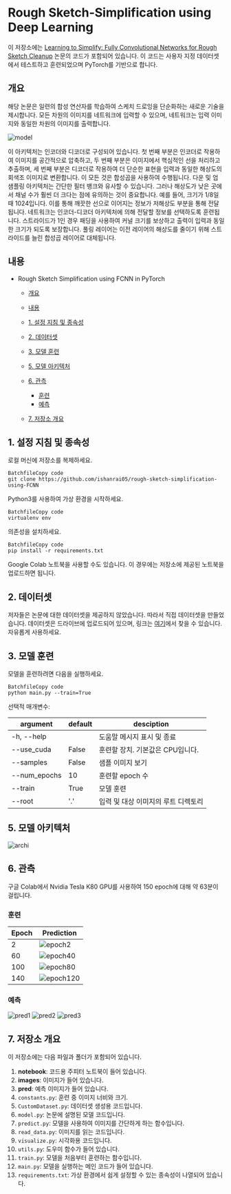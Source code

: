 # Rough Sketch-Simplification using Deep Learning

이 저장소에는 [Learning to Simplify: Fully Convolutional Networks for Rough Sketch Cleanup](http://www.f.waseda.jp/hfs/SimoSerraSIGGRAPH2016.pdf) 논문의 코드가 포함되어 있습니다. 이 코드는 사용자 지정 데이터셋에서 테스트하고 훈련되었으며 PyTorch를 기반으로 합니다.



## 개요

해당 논문은 일련의 합성 연산자를 학습하여 스케치 드로잉을 단순화하는 새로운 기술을 제시합니다. 모든 차원의 이미지를 네트워크에 입력할 수 있으며, 네트워크는 입력 이미지와 동일한 차원의 이미지를 출력합니다.

![model](images/model.png)

이 아키텍처는 인코더와 디코더로 구성되어 있습니다. 첫 번째 부분은 인코더로 작용하여 이미지를 공간적으로 압축하고, 두 번째 부분은 이미지에서 핵심적인 선을 처리하고 추출하며, 세 번째 부분은 디코더로 작용하여 더 단순한 표현을 입력과 동일한 해상도의 회색조 이미지로 변환합니다. 이 모든 것은 합성곱을 사용하여 수행됩니다. 다운 및 업 샘플링 아키텍처는 간단한 필터 뱅크와 유사할 수 있습니다. 그러나 해상도가 낮은 곳에서 채널 수가 훨씬 더 크다는 점에 유의하는 것이 중요합니다. 예를 들어, 크기가 1/8일 때 1024입니다. 이를 통해 깨끗한 선으로 이어지는 정보가 저해상도 부분을 통해 전달됩니다. 네트워크는 인코더-디코더 아키텍처에 의해 전달할 정보를 선택하도록 훈련됩니다. 스트라이드가 1인 경우 패딩을 사용하여 커널 크기를 보상하고 출력이 입력과 동일한 크기가 되도록 보장합니다. 풀링 레이어는 이전 레이어의 해상도를 줄이기 위해 스트라이드를 늘린 합성곱 레이어로 대체됩니다.



## 내용

- Rough Sketch Simplification using FCNN in PyTorch

  - [개요](https://chat.openai.com/c/905726a9-018d-4e5c-b4ed-f71a564d0256#개요)

  - [내용](https://chat.openai.com/c/905726a9-018d-4e5c-b4ed-f71a564d0256#내용)

  - [1. 설정 지침 및 종속성](https://chat.openai.com/c/905726a9-018d-4e5c-b4ed-f71a564d0256#1-설정-지침-및-종속성)

  - [2. 데이터셋](https://chat.openai.com/c/905726a9-018d-4e5c-b4ed-f71a564d0256#2-데이터셋)

  - [3. 모델 훈련](https://chat.openai.com/c/905726a9-018d-4e5c-b4ed-f71a564d0256#3-모델-훈련)

  - [5. 모델 아키텍처](https://chat.openai.com/c/905726a9-018d-4e5c-b4ed-f71a564d0256#5-모델-아키텍처)

  - [6. 관측](https://github.com/kimbap918/RoughSketchSimplification-using-FCNN/edit/master/README.md#6-%EA%B4%80%EC%B8%A1)

    - [훈련](https://chat.openai.com/c/905726a9-018d-4e5c-b4ed-f71a564d0256#훈련)
    - [예측](https://chat.openai.com/c/905726a9-018d-4e5c-b4ed-f71a564d0256#예측)

  - [7. 저장소 개요](https://chat.openai.com/c/905726a9-018d-4e5c-b4ed-f71a564d0256#7-저장소-개요)

  

## 1. 설정 지침 및 종속성

로컬 머신에 저장소를 복제하세요.

```
BatchfileCopy code
git clone https://github.com/ishanrai05/rough-sketch-simplification-using-FCNN
```

Python3를 사용하여 가상 환경을 시작하세요.

```
BatchfileCopy code
virtualenv env
```

의존성을 설치하세요.

```
BatchfileCopy code
pip install -r requirements.txt
```

Google Colab 노트북을 사용할 수도 있습니다. 이 경우에는 저장소에 제공된 노트북을 업로드하면 됩니다.



## 2. 데이터셋

저자들은 논문에 대한 데이터셋을 제공하지 않았습니다. 따라서 직접 데이터셋을 만들었습니다. 데이터셋은 드라이브에 업로드되어 있으며, 링크는 [여기](https://drive.google.com/open?id=14NQTqITAiw8o-JgdnumQ-K0asLRwJy7q)에서 찾을 수 있습니다. 자유롭게 사용하세요.



## 3. 모델 훈련

모델을 훈련하려면 다음을 실행하세요.

```
BatchfileCopy code
python main.py --train=True
```

선택적 매개변수:

| argument     | default | desciption                          |
| ------------ | ------- | ----------------------------------- |
| -h, --help   |         | 도움말 메시지 표시 및 종료          |
| --use_cuda   | False   | 훈련할 장치. 기본값은 CPU입니다.    |
| --samples    | False   | 샘플 이미지 보기                    |
| --num_epochs | 10      | 훈련할 epoch 수                     |
| --train      | True    | 모델 훈련                           |
| --root       | '.'     | 입력 및 대상 이미지의 루트 디렉토리 |



## 5. 모델 아키텍처

![archi](images/archi.png)  



## 6. 관측

구글 Colab에서 Nvidia Tesla K80 GPU를 사용하여 150 epoch에 대해 약 63분이 걸립니다.

### 훈련

| Epoch | Prediction                |
| ----- | ------------------------- |
| 2     | ![epoch2](pred/2.png)     |
| 60    | ![epoch40](pred/60.png)   |
| 100   | ![epoch80](pred/100.png)  |
| 140   | ![epoch120](pred/140.png) |



### 예측

![pred1](pred/pred1.png)
![pred2](pred/pred2.png)
![pred3](pred/pred3.png)



## 7. 저장소 개요

이 저장소에는 다음 파일과 폴더가 포함되어 있습니다.

1. **notebook**: 코드용 주피터 노트북이 들어 있습니다.
2. **images**: 이미지가 들어 있습니다.
3. **pred**: 예측 이미지가 들어 있습니다.
4. `constants.py`: 훈련 중 이미지 너비와 크기.
5. `CustomDataset.py`: 데이터셋 생성용 코드입니다.
6. `model.py`: 논문에 설명된 모델 코드입니다.
7. `predict.py`: 모델을 사용하여 이미지를 간단하게 하는 함수입니다.
8. `read_data.py`: 이미지를 읽는 코드입니다.
9. `visualize.py`: 시각화용 코드입니다.
10. `utils.py`: 도우미 함수가 들어 있습니다.
11. `train.py`: 모델을 처음부터 훈련하는 함수입니다.
12. `main.py`: 모델을 실행하는 메인 코드가 들어 있습니다.
13. `requirements.txt`: 가상 환경에서 쉽게 설정할 수 있는 종속성이 나열되어 있습니다.
